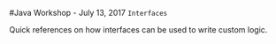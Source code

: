 #Java Workshop - July 13, 2017
`Interfaces`  

Quick references on how interfaces can be used to write custom logic.